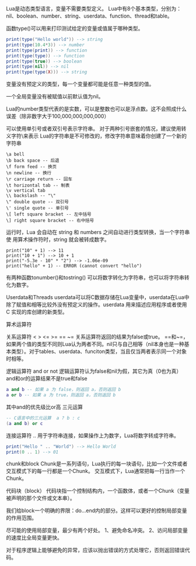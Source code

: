 Lua是动态类型语言，变量不需要类型定义。
Lua中有8个基本类型，分别为：nil、boolean、number、string、userdata、function、thread和table。

函数type()可以用来打印测试给定的变量或值属于哪种类型。
```lua
print(type("Hello world")) --> string 
print(type(10.4*3)) --> number 
print(type(print)) --> function 
print(type(type)) --> function 
print(type(true)) --> boolean 
print(type(nil)) --> nil 
print(type(type(X))) --> string
```

变量没有预定义的类型，每一个变量都可能是任意一种类型的值。


一个全局变量没有被赋值以前默认值为nil。

Lua的number类型代表的是实数，可以是整数也可以是浮点数。这不会照成什么误差（除非数字大于100,000,000,000,000）


可以使用单引号或者双引号表示字符串。
对于两种引号嵌套的情况，建议使用转义字符\来表示
Lua的字符串是不可修改的，修改字符串意味着你创建了一个新的字符串
```
\a bell 
\b back space -- 后退
\f form feed -- 换页
\n newline -- 换行
\r carriage return -- 回车
\t horizontal tab -- 制表
\v vertical tab 
\\ backslash -- "\" 
\" double quote -- 双引号
\' single quote -- 单引号
\[ left square bracket -- 左中括号
\] right square bracket -- 右中括号
```
运行时，Lua 会自动在 string 和 numbers 之间自动进行类型转换，当一个字符串使
用算术操作符时，string 就会被转成数字。
```
print("10" + 1) --> 11 
print("10 + 1") --> 10 + 1 
print("-5.3e - 10" * "2") --> -1.06e-09 
print("hello" + 1) -- ERROR (cannot convert "hello")
```
有两种函数tonumber()和tostring()
可以将数字转化为字符串，也可以将字符串转化为数字。

Userdata和Threads
userdata可以将C数据存储在Lua变量中，userdata在Lua中除了赋值和相等比较外没有预定义的操作。userdata 用来描述应用程序或者使用 C 实现的库创建的新类型。


算术运算符

关系运算符
< > <= >= == ~=
关系运算符返回的结果为false或true。
==和~=，如果两个值的类型不同则Lua认为两者不同。nil只与自己相等（nil本身也是一种基本类型）。对于tables、userdata、funciton类型，当且仅当两者表示同一个对象时相等。


逻辑运算符
and or not
逻辑运算符认为false和nil为假，其它为真（0也为真）
and和or的运算结果不是true和false
```lua
a and b -- 如果 a 为 false，则返回 a，否则返回 b 
a or b -- 如果 a 为 true，则返回 a，否则返回 b 
```
其中and的优先级比or高
三元运算
```lua
-- C语言中的三元运算  a ? b : c 
(a and b) or c
```

连接运算符
..
用于字符串连接，如果操作上为数字，Lua将数字转成字符串。
```lua
print("Hello " .. "World") --> Hello World 
print(0 .. 1) --> 01 
```


chunk和block
Chunk是一系列语句，Lua执行的每一块语句，比如一个文件或者交互模式下的每一行都是一个Chunk。
交互模式下，Lua通常把每一行当作一个Chunk。

代码块（block）
代码块指一个控制结构内，一个函数体，或者一个Chunk（变量被声明的那个文件或文本串）。

我们给block一个明确的界限：do...end内的部分。这样可以更好的控制局部变量的作用范围。







尽可能的使用局部变量，最少有两个好处。
1、避免命名冲突。
2、访问局部变量的速度比全局变量更快。

对于程序逻辑上能够避免的异常，应该以抛出错误的方式处理它，否则返回错误代码。